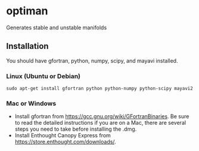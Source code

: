 # optiman
Generates stable and unstable manifolds

## Installation
You should have gfortran, python, numpy, scipy, and mayavi installed.

### Linux (Ubuntu or Debian)
```
sudo apt-get install gfortran python python-numpy python-scipy mayavi2
```

### Mac or Windows

* Install gfortran from https://gcc.gnu.org/wiki/GFortranBinaries. Be sure to read the detailed instructions if you are on a Mac, there are several steps you need to take before installing the .dmg.
* Install Enthought Canopy Express from https://store.enthought.com/downloads/. 
